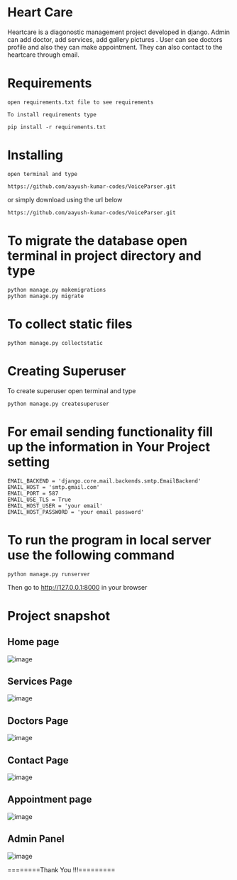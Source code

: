 # Heart Care

Heartcare is a diagonostic management project developed in django. Admin can add doctor, add services, add gallery pictures . User can see doctors profile and also they can make appointment. They can also contact to the heartcare through email.

# Requirements
```
open requirements.txt file to see requirements

To install requirements type

pip install -r requirements.txt
```

# Installing
```
open terminal and type

https://github.com/aayush-kumar-codes/VoiceParser.git
```
or simply download using the url below
```
https://github.com/aayush-kumar-codes/VoiceParser.git
```
# To migrate the database open terminal in project directory and type
```
python manage.py makemigrations
python manage.py migrate
```
# To collect static files
```
python manage.py collectstatic
```
# Creating Superuser
To create superuser open terminal and type
```
python manage.py createsuperuser
```
# For email sending functionality fill up the information in Your Project setting
```
EMAIL_BACKEND = 'django.core.mail.backends.smtp.EmailBackend'
EMAIL_HOST = 'smtp.gmail.com'
EMAIL_PORT = 587
EMAIL_USE_TLS = True
EMAIL_HOST_USER = 'your email'
EMAIL_HOST_PASSWORD = 'your email password'
```
# To run the program in local server use the following command
```
python manage.py runserver
```
Then go to http://127.0.0.1:8000 in your browser

# Project snapshot

## Home page
![image](https://user-images.githubusercontent.com/19981097/57323709-0ea78180-7128-11e9-96f7-87dacdc8c0b8.png)

## Services Page
![image](https://user-images.githubusercontent.com/19981097/57323753-2979f600-7128-11e9-8c52-3b3ca47ffb12.png)

## Doctors Page
![image](https://user-images.githubusercontent.com/19981097/57323797-44e50100-7128-11e9-8ba9-caf1d433e359.png)

## Contact Page
![image](https://user-images.githubusercontent.com/19981097/57323832-562e0d80-7128-11e9-9c1e-235c300d084a.png)

## Appointment page
![image](https://user-images.githubusercontent.com/19981097/57323887-778ef980-7128-11e9-9a87-90d249a03577.png)

## Admin Panel
![image](https://user-images.githubusercontent.com/19981097/57323932-93929b00-7128-11e9-9dc0-ba53e5c9e1b1.png)

========Thank You !!!=========




